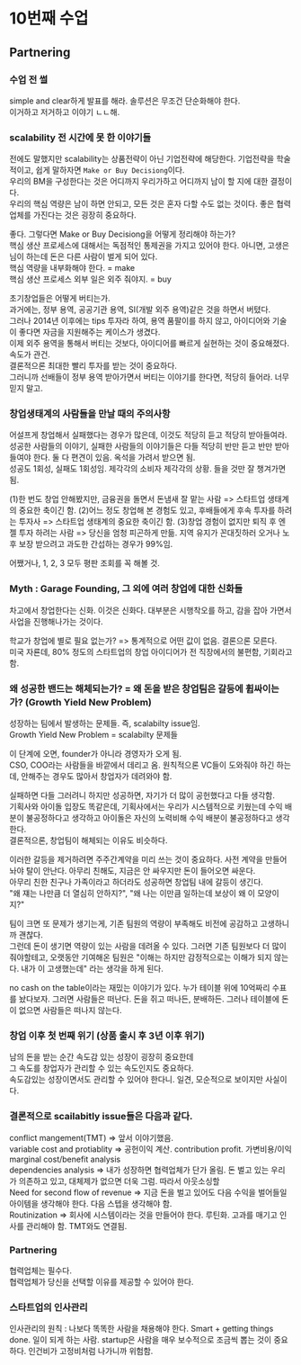 # 10번째 수업

## Partnering  

### 수업 전 썰

simple and clear하게 발표를 해라. 솔루션은 무조건 단순화해야 한다.  
이거하고 저거하고 이야기 ㄴㄴ해. 

### scalability 전 시간에 못 한 이야기들  

전에도 말했지만 scalability는 상품전략이 아닌 기업전략에 해당한다.
기업전략을 학술적이고, 쉽게 말하자면 `Make or Buy Decisiong`이다.  
우리의 BM을 구성한다는 것은 어디까지 우리가하고 어디까지 남이 할 지에 대한 결정이다.  
우리의 핵심 역량은 남이 하면 안되고, 모든 것은 혼자 다할 수도 없는 것이다. 
좋은 협력업체를 가진다는 것은 굉장히 중요하다.  

좋다. 그렇다면 Make or Buy Decisiong을 어떻게 정리해야 하는가?  
핵심 생산 프로세스에 대해서는 독점적인 통제권을 가지고 있어야 한다. 아니면, 고생은 님이 하는데 돈은 다른 사람이 벌게 되어 있다.  
핵심 역량을 내부화해야 한다. = make  
핵심 생산 프로세스 외부 일은 외주 줘야지. = buy  

초기창업들은 어떻게 버티는가.  
과거에는, 정부 용역, 공공기관 용역, SI(개발 외주 용역)같은 것을 하면서 버텼다.  
그러나 2014년 이후에는 tips 투자라 하여, 용역 품팔이를 하지 않고, 아이디어와 기술이 좋다면 자금을 지원해주는 케이스가 생겼다.  
이제 외주 용역을 통해서 버티는 것보다, 아이디어를 빠르게 실현하는 것이 중요해졌다. 속도가 관건.  
결론적으론 최대한 빨리 투자를 받는 것이 중요하다.  
그러니까 선배들이 정부 용역 받아가면서 버티는 이야기를 한다면, 적당히 들어라. 너무 믿지 말고.

### 창업생태계의 사람들을 만날 때의 주의사항  

어설프게 창업해서 실패했다는 경우가 많은데, 이것도 적당히 듣고 적당히 받아들여라.  
성공한 사람들의 이야기, 실패한 사람들의 이야기들은 다들 적당히 반만 듣고 반만 받아들여야 한다. 둘 다 편견이 있음. 옥석을 가려서 받으면 됨.  
성공도 1회성, 실패도 1회성임. 제각각의 소비자 제각각의 상황. 들을 것만 잘 챙겨가면 됨.  

(1)한 번도 창업 안해봤지만, 금융권을 돌면서 돈냄새 잘 맡는 사람 => 스타트업 생태계의 중요한 축이긴 함.
(2)어느 정도 창업해 본 경험도 있고, 후배들에게 후속 투자를 하려는 투자사  => 스타트업 생태계의 중요한 축이긴 함.
(3)창업 경험이 없지만 퇴직 후 엔젤 투자 하려는 사람 => 당신을 엄청 피곤하게 만듦. 지역 유지가 꼰대짓하러 오거나 노후 보장 받으려고 과도한 간섭하는 경우가 99%임.  

어쨌거나, 1, 2, 3 모두 평판 조회를 꼭 해볼 것.  

### Myth : Garage Founding, 그 외에 여러 창업에 대한 신화들  

차고에서 창업한다는 신화. 이것은 신화다.
대부분은 시행착오를 하고, 감을 잡아 가면서 사업을 진행해나가는 것이다.  

학교가 창업에 별로 필요 없는가? => 통계적으로 어떤 값이 없음. 결론으론 모른다.  
미국 자룐데, 80% 정도의 스타트업의 창업 아이디어가 전 직장에서의 불편함, 기회라고 함.  

### 왜 성공한 밴드는 해체되는가? = 왜 돈을 받은 창업팀은 갈등에 휩싸이는가? (Growth Yield New Problem)  

성장하는 팀에서 발생하는 문제들. 즉, scalabilty issue임.  
Growth Yield New Problem = scalabilty 문제들

이 단계에 오면, founder가 아니라 경영자가 오게 됨.  
CSO, COO라는 사람들을 바깥에서 데리고 옴. 원칙적으론 VC들이 도와줘야 하긴 하는데, 안해주는 경우도 많아서 창업자가 데려와야 함.  

실패하면 다들 그러려니 하지만 성공하면, 자기가 더 많이 공헌했다고 다들 생각함.  
기획사와 아이돌 입장도 똑같은데, 기획사에서는 우리가 시스템적으로 키웠는데 수익 배분이 불공정하다고 생각하고
아이돌은 자신의 노력비해 수익 배분이 불공정하다고 생각한다.  
결론적으론, 창업팀이 해체되는 이유도 비슷하다.  

이러한 갈등을 제거하려면 주주간계약을 미리 쓰는 것이 중요하다. 사전 계약을 만들어놔야 탈이 안난다.
아무리 친해도, 지금은 안 싸우지만 돈이 들어오면 싸운다.  
아무리 친한 친구나 가족이라고 하더라도 성공하면 창업팀 내에 갈등이 생긴다.  
"왜 쟤는 나만큼 더 열심히 안하지?", "왜 나는 이만큼 일하는데 보상이 왜 이 모양이지?"  

팀이 크면 또 문제가 생기는게, 기존 팀원의 역량이 부족해도 비전에 공감하고 고생하니까 괜찮다.  
그런데 돈이 생기면 역량이 있는 사람을 데려올 수 있다. 그러면 기존 팀원보다 더 많이 줘야할테고, 오랫동안 기여해온 팀원은
"이해는 하지만 감정적으로는 이해가 되지 않는다. 내가 이 고생했는데" 라는 생각을 하게 된다.  

no cash on the table이라는 재밌는 이야기가 있다.
누가 테이블 위에 10억짜리 수표를 놨다보자. 그러면 사람들은 떠난다. 돈을 쥐고 떠나든, 분배하든.
그러나 테이블에 돈이 없으면 사람들은 떠나지 않는다.

### 창업 이후 첫 번째 위기 (상품 출시 후 3년 이후 위기)  

남의 돈을 받는 순간 속도감 있는 성장이 굉장히 중요한데  
그 속도를 창업자가 관리할 수 있는 속도인지도 중요하다.  
속도감있는 성장이면서도 관리할 수 있어야 한다니. 일견, 모순적으로 보이지만 사실이다.  

### 결론적으로 scailabitly issue들은 다음과 같다.  

conflict mangement(TMT) => 앞서 이야기했음.  
variable cost and protiablity => 공헌이익 계산. contribution profit. 가변비용/이익 marginal cost/benefit analysis  
dependencies analysis => 내가 성장하면 협력업체가 단가 올림. 돈 벌고 있는 우리가 의존하고 있고, 대체제가 없으면 더욱 그럼. 따라서 아웃소싱할  
Need for second flow of revenue => 지금 돈을 벌고 있어도 다음 수익을 벌어들일 아이템을 생각해야 한다. 다음 스텝을 생각해야 함.  
Routinization => 회사에 시스템이라는 것을 만들어야 한다. 루틴화. 고과를 매기고 인사를 관리해야 함. TMT와도 연결됨.


### Partnering  

협력업체는 필수다.  
협력업체가 당신을 선택할 이유를 제공할 수 있어야 한다.  

### 스타트업의 인사관리  

인사관리의 원칙 : 나보다 똑똑한 사람을 채용해야 한다. Smart + getting things done. 일이 되게 하는 사람.
startup은 사람을 매우 보수적으로 조금씩 뽑는 것이 중요하다. 인건비가 고정비처럼 나가니까 위험함.  



